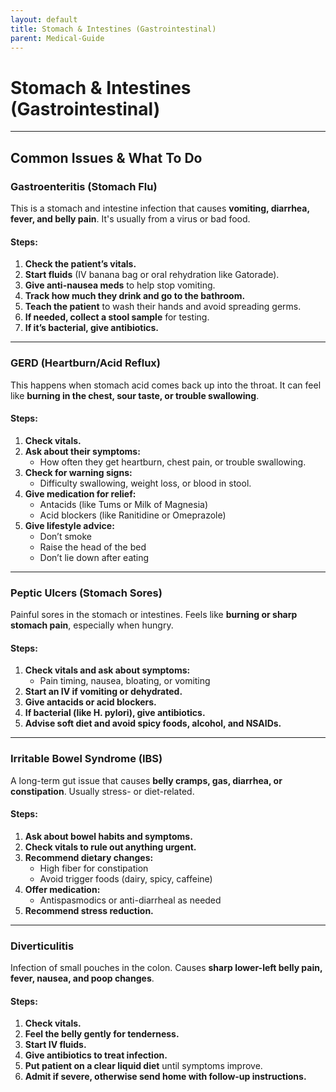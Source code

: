 ```yaml
---
layout: default
title: Stomach & Intestines (Gastrointestinal)
parent: Medical-Guide
---
```


# Stomach & Intestines (Gastrointestinal)

---

## Common Issues & What To Do

### Gastroenteritis (Stomach Flu)

This is a stomach and intestine infection that causes **vomiting, diarrhea, fever, and belly pain**. It's usually from a virus or bad food.

#### Steps:
1. **Check the patient’s vitals.**
2. **Start fluids** (IV banana bag or oral rehydration like Gatorade).
3. **Give anti-nausea meds** to help stop vomiting.
4. **Track how much they drink and go to the bathroom.**
5. **Teach the patient** to wash their hands and avoid spreading germs.
6. **If needed, collect a stool sample** for testing.
7. **If it’s bacterial, give antibiotics.**

---

### GERD (Heartburn/Acid Reflux)

This happens when stomach acid comes back up into the throat. It can feel like **burning in the chest, sour taste, or trouble swallowing**.

#### Steps:
1. **Check vitals.**
2. **Ask about their symptoms:**
   - How often they get heartburn, chest pain, or trouble swallowing.
3. **Check for warning signs:**
   - Difficulty swallowing, weight loss, or blood in stool.
4. **Give medication for relief:**
   - Antacids (like Tums or Milk of Magnesia)
   - Acid blockers (like Ranitidine or Omeprazole)
5. **Give lifestyle advice:**
   - Don’t smoke
   - Raise the head of the bed
   - Don’t lie down after eating

---

### Peptic Ulcers (Stomach Sores)

Painful sores in the stomach or intestines. Feels like **burning or sharp stomach pain**, especially when hungry.

#### Steps:
1. **Check vitals and ask about symptoms:**
   - Pain timing, nausea, bloating, or vomiting
2. **Start an IV if vomiting or dehydrated.**
3. **Give antacids or acid blockers.**
4. **If bacterial (like H. pylori), give antibiotics.**
5. **Advise soft diet and avoid spicy foods, alcohol, and NSAIDs.**

---

### Irritable Bowel Syndrome (IBS)

A long-term gut issue that causes **belly cramps, gas, diarrhea, or constipation**. Usually stress- or diet-related.

#### Steps:
1. **Ask about bowel habits and symptoms.**
2. **Check vitals to rule out anything urgent.**
3. **Recommend dietary changes:**
   - High fiber for constipation
   - Avoid trigger foods (dairy, spicy, caffeine)
4. **Offer medication:**
   - Antispasmodics or anti-diarrheal as needed
5. **Recommend stress reduction.**

---

### Diverticulitis

Infection of small pouches in the colon. Causes **sharp lower-left belly pain, fever, nausea, and poop changes**.

#### Steps:
1. **Check vitals.**
2. **Feel the belly gently for tenderness.**
3. **Start IV fluids.**
4. **Give antibiotics to treat infection.**
5. **Put patient on a clear liquid diet** until symptoms improve.
6. **Admit if severe, otherwise send home with follow-up instructions.**